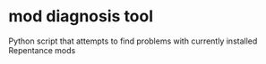 # mod diagnosis tool
 Python script that attempts to find problems with currently installed Repentance mods

